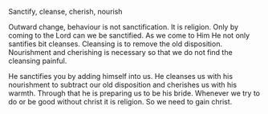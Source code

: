Sanctify, cleanse, cherish, nourish

Outward change, behaviour is not sanctification. It is religion.
Only by coming to the Lord can we be sanctified.
As we come to Him He not only santifies bit cleanses.
Cleansing is to remove the old disposition.
Nourishment and cherishing is necessary so that we do not find the cleansing painful.

He sanctifies you by adding himself into us. He cleanses us with his nourishment to subtract our old disposition and cherishes us with his warmth.
Through that he is preparing us to be his bride. Whenever we try to do or be good without christ it is religion. So we need to gain christ.
